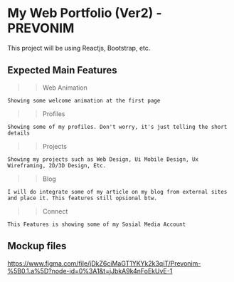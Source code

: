 # My Web Portfolio (Ver2) - PREVONIM

This project will be using Reactjs, Bootstrap, etc.

## Expected Main Features

> > Web Animation

    Showing some welcome animation at the first page

> > Profiles

    Showing some of my profiles. Don't worry, it's just telling the short details

> > Projects

    Showing my projects such as Web Design, Ui Mobile Design, Ux Wireframing, 2D/3D Design, Etc.

> > Blog

    I will do integrate some of my article on my blog from external sites and place it. This features still opsional btw.

> > Connect

    This Features is showing some of my Sosial Media Account

## Mockup files

https://www.figma.com/file/jDkZ6ciMaGT1YKYk2k3qiT/Prevonim-%5B0.1.a%5D?node-id=0%3A1&t=jJbkA9k4nFoEkUvE-1
